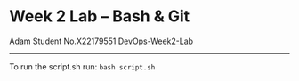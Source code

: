 # Week 2 Lab – Bash & Git
Adam Student No.X22179551
[DevOps-Week2-Lab](https://github.com/adamjwCowan/devops-week2-lab)

---
To run the script.sh run: `bash script.sh`
